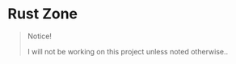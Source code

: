 # Rust Zone

> Notice!
>
> I will not be working on this project unless noted otherwise..
>
> 
<!-- Soon -->
<!-- This is a cosmic calendar which heavily uses the library [osm_db](https://crates.io/crates/osm_db) -->




